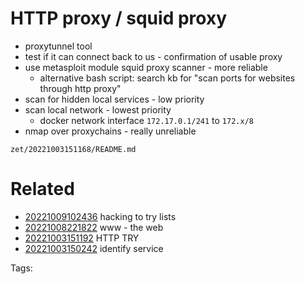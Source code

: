 # HTTP proxy / squid proxy
- proxytunnel tool
- test if it can connect back to us - confirmation of usable proxy
- use metasploit module squid proxy scanner - more reliable
  - alternative bash script: search kb for "scan ports for websites through http proxy"
- scan for hidden local services - low priority
- scan local network - lowest priority
  - docker network interface `172.17.0.1/241` to `172.x/8`
- nmap over proxychains - really unreliable

` zet/20221003151168/README.md `

# Related

- [20221009102436](/zet/20221009102436/README.md) hacking to try lists
- [20221008221822](/zet/20221008221822/README.md) www - the web
- [20221003151192](/zet/20221003151192/README.md) HTTP TRY
- [20221003150242](/zet/20221003150242/README.md) identify service

Tags:

    
